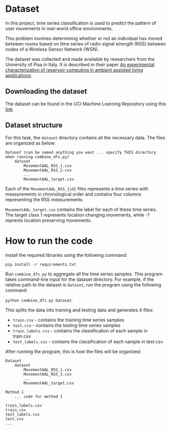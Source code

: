 # Dataset

In this project, time series classification is used to predict the pattern of user movements in real-world office environments. 

This problem involves determining whether or not an individual has moved between rooms based on time series of radio signal strength (RSS) between nodes of a Wireless Sensor Network (WSN).

The dataset was collected and made available by researchers from the University of Pisa in Italy. It is described in their paper [An experimental characterization of reservoir computing in ambient assisted living applications](https://link.springer.com/article/10.1007/s00521-013-1364-4).

## Downloading the dataset

The dataset can be found in the UCI Machine Learning Repository using this [link](https://archive.ics.uci.edu/ml/datasets/Indoor+User+Movement+Prediction+from+RSS+data).

## Dataset structure
For this task, the `dataset` directory contains all the necessary data. The files are organized as below:

```
Dataset (can be named anything you want ... specify THIS directory when running combine_dfs.py)
    dataset
        MovementAAL_RSS_1.csv
        MovementAAL_RSS_2.csv
        ...
        MovementAAL_target.csv
```

Each of the `MovementAAL_RSS_{id}` files represents a time series with measurements in chronological order and contains four columns representing the RSS measurements.

`MovementAAL_target.csv` contains the label for each of these time series. The target class 1 represents location changing movements, while -1 reprents location preserving movements. 

# How to run the code
Install the required libraries using the following command:

`pip install -r requirements.txt`

Run `combine_dfs.py` to aggregate all the time series samples. This program takes command-line input for the dataset directory. For example, if the relative path to the dataset is `Dataset`, run the program using the following command:

`python combine_dfs.py Dataset`.

This splits the data into training and testing data and generates 4 files:
* `train.csv` - contains the training time series samples
* `test.csv` - contains the testing time series samples
* `train_labels.csv` - contains the classification of each sample in train.csv
* `test_labels.csv` - contains the classification of each sample in test.csv

After running the program, this is how the files will be organized:

```
Dataset
    dataset
        MovementAAL_RSS_1.csv
        MovementAAL_RSS_2.csv
        ...
        MovementAAL_target.csv
        
Method 1
    ... code for method 1

train_labels.csv
train.csv
test_labels.csv
test.csv
...
```
